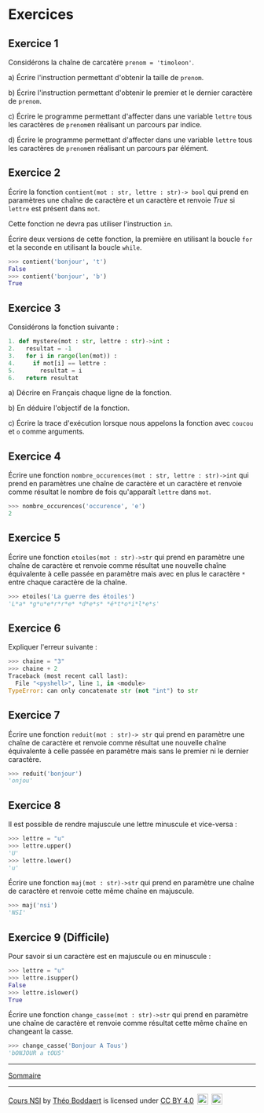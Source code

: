 
# Exercices

## Exercice 1

Considérons la chaîne de carcatère ``prenom = 'timoleon'``.

a) Écrire l'instruction permettant d'obtenir la taille de `prenom`.

b) Écrire l'instruction permettant d'obtenir le premier et le dernier caractère de `prenom`.

c) Écrire le programme permettant d'affecter dans une variable `lettre` tous les caractères de `prenom`en réalisant un parcours par indice.

d) Écrire le programme permettant d'affecter dans une variable `lettre` tous les caractères de `prenom`en réalisant un parcours par élément.

## Exercice 2

Écrire la fonction `contient(mot : str, lettre : str)-> bool` qui prend en paramètres une chaîne de caractère et un caractère et renvoie $True$ si `lettre` est présent dans `mot`.

Cette fonction ne devra pas utiliser l'instruction `in`.

Écrire deux versions de cette fonction, la première en utilisant la boucle `for` et la seconde en utilisant la boucle `while`.

```python
>>> contient('bonjour', 't')
False
>>> contient('bonjour', 'b')
True
```

## Exercice 3

Considérons la fonction suivante :

```python
1. def mystere(mot : str, lettre : str)->int :
2.   resultat = -1
3.   for i in range(len(mot)) :
4.     if mot[i] == lettre :
5.       resultat = i
6.   return resultat
```

a) Décrire en Français chaque ligne de la fonction.

b) En déduire l'objectif de la fonction.

c) Écrire la trace d'exécution lorsque nous appelons la fonction avec `coucou` et `o` comme arguments.

## Exercice 4

Écrire une fonction `nombre_occurences(mot : str, lettre : str)->int` qui prend en paramètres une chaîne de caractère et un caractère et renvoie comme résultat le nombre de fois qu'apparaît `lettre` dans `mot`.

```python
>>> nombre_occurences('occurence', 'e')
2
```

## Exercice 5

Écrire une fonction `etoiles(mot : str)->str` qui prend en paramètre une chaîne de caractère et renvoie comme résultat une nouvelle chaîne équivalente à celle passée en paramètre mais avec en plus le caractère `*` entre chaque caractère de la chaîne.

```python
>>> etoiles('La guerre des étoiles')
'L*a* *g*u*e*r*r*e* *d*e*s* *é*t*o*i*l*e*s'
```

## Exercice 6

Expliquer l'erreur suivante :

```python
>>> chaine = "3"
>>> chaine + 2
Traceback (most recent call last):
  File "<pyshell>", line 1, in <module>
TypeError: can only concatenate str (not "int") to str
```

## Exercice 7

Écrire une fonction `reduit(mot : str)-> str` qui prend en paramètre une chaîne de caractère et renvoie comme résultat une nouvelle chaîne équivalente à celle passée en paramètre mais sans le premier ni le dernier caractère.

```python
>>> reduit('bonjour')
'onjou'
```

## Exercice 8

Il est possible de rendre majuscule une lettre minuscule et vice-versa :

```python
>>> lettre = "u"
>>> lettre.upper()
'U'
>>> lettre.lower()
'u'
```

Écrire une fonction `maj(mot : str)->str` qui prend en paramètre une chaîne de caractère et renvoie cette même chaîne en majuscule.

```python
>>> maj('nsi')
'NSI'
```

## Exercice 9 (Difficile)

Pour savoir si un caractère est en majuscule ou en minuscule :

```python
>>> lettre = "u"
>>> lettre.isupper()
False
>>> lettre.islower()
True
```

Écrire une fonction `change_casse(mot : str)->str` qui prend en paramètre une chaîne de caractère et renvoie comme résultat cette même chaîne en changeant la casse.

```python
>>> change_casse('Bonjour A Tous')
'bONJOUR a tOUS'
```
______________

[Sommaire](./../../../README.md)

___________

<p xmlns:cc="http://creativecommons.org/ns#" xmlns:dct="http://purl.org/dc/terms/"><a property="dct:title" rel="cc:attributionURL" href="https://github.com/boddaert/nsi">Cours NSI</a> by <a rel="cc:attributionURL dct:creator" property="cc:attributionName" href="https://github.com/boddaert">Théo Boddaert</a> is licensed under <a href="https://creativecommons.org/licenses/by/4.0/?ref=chooser-v1" target="_blank" rel="license noopener noreferrer" style="display:inline-block;">CC BY 4.0</a>  <img style="height:22px!important;margin-left:3px;vertical-align:text-bottom;" src="https://mirrors.creativecommons.org/presskit/icons/cc.svg?ref=chooser-v1" alt="">  <img style="height:22px!important;margin-left:3px;vertical-align:text-bottom;" src="https://mirrors.creativecommons.org/presskit/icons/by.svg?ref=chooser-v1" alt=""></p> 
